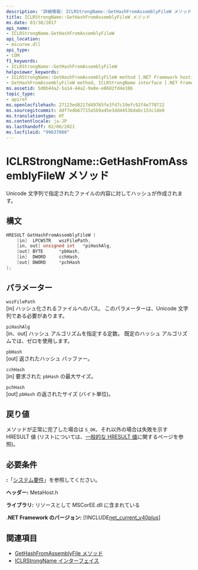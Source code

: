```yaml
---
description: '詳細情報: ICLRStrongName::GetHashFromAssemblyFileW メソッド'
title: ICLRStrongName::GetHashFromAssemblyFileW メソッド
ms.date: 03/30/2017
api_name:
- ICLRStrongName.GetHashFromAssemblyFileW
api_location:
- mscoree.dll
api_type:
- COM
f1_keywords:
- ICLRStrongName::GetHashFromAssemblyFileW
helpviewer_keywords:
- ICLRStrongName::GetHashFromAssemblyFileW method [.NET Framework hosting]
- GetHashFromAssemblyFileW method, ICLRStrongName interface [.NET Framework hosting]
ms.assetid: 5d0b44a2-5a14-44a2-9a0e-e8682fd4e106
topic_type:
- apiref
ms.openlocfilehash: 27123ed8217d49765fe3fd7c19efc92f4e770722
ms.sourcegitcommit: ddf7edb67715a5b9a45e3dd44536dabc153c1de0
ms.translationtype: HT
ms.contentlocale: ja-JP
ms.lasthandoff: 02/06/2021
ms.locfileid: "99637080"
---
```

# <a name="iclrstrongnamegethashfromassemblyfilew-method"></a>ICLRStrongName::GetHashFromAssemblyFileW メソッド

Unicode 文字列で指定されたファイルの内容に対してハッシュが作成されます。  
  
## <a name="syntax"></a>構文  
  
```cpp  
HRESULT GetHashFromAssemblyFileW (  
    [in]  LPCWSTR   wszFilePath,  
    [in, out] unsigned int   *piHashAlg,  
    [out] BYTE      *pbHash,  
    [in]  DWORD     cchHash,  
    [out] DWORD     *pchHash  
);  
```  
  
## <a name="parameters"></a>パラメーター  

 `wszFilePath`  
 [in] ハッシュ化されるファイルへのパス。 このパラメーターは、Unicode 文字列である必要があります。  
  
 `piHashAlg`  
 [in、out] ハッシュ アルゴリズムを指定する定数。 既定のハッシュ アルゴリズムでは、ゼロを使用します。  
  
 `pbHash`  
 [out] 返されたハッシュ バッファー。  
  
 `cchHash`  
 [in] 要求された `pbHash` の最大サイズ。  
  
 `pchHash`  
 [out] `pbHash` の返されたサイズ (バイト単位)。  
  
## <a name="return-value"></a>戻り値  

 メソッドが正常に完了した場合は `S_OK`、それ以外の場合は失敗を示す HRESULT 値 (リストについては、[一般的な HRESULT 値](/windows/win32/seccrypto/common-hresult-values)に関するページを参照)。  
  
## <a name="requirements"></a>必要条件  

 **:**「[システム要件](../../get-started/system-requirements.md)」を参照してください。  
  
 **ヘッダー:** MetaHost.h  
  
 **ライブラリ:** リソースとして MSCorEE.dll に含まれている  
  
 **.NET Framework のバージョン:** [!INCLUDE[net_current_v40plus](../../../../includes/net-current-v40plus-md.md)]  
  
## <a name="see-also"></a>関連項目

- [GetHashFromAssemblyFile メソッド](iclrstrongname-gethashfromassemblyfile-method.md)
- [ICLRStrongName インターフェイス](iclrstrongname-interface.md)
